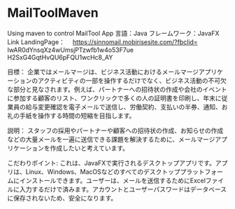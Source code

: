 # MailToolMaven
Using maven to control MailTool App
言語：Java
フレームワーク：JavaFX
Link LandingPage：　
https://sinnomail.mobirisesite.com/?fbclid=
IwAR0dYnsqXz4wUmsjPTzwfb1w4o53F7ue
H2SxG4GqtHvQU6pFQU1wcHc8_AY

目標：
企業ではメールマージは、ビジネス活動におけるメールマージアプリケーションのアクティビティの一部を操作するだけでなく、ビジネス活動の不可欠な部分と見なされます。例えば、パートナーへの招待状の作成や会社のイベントに参加する顧客のリスト、ワンクリックで多くの人の証明書を印刷し、年末に従業員の給与変更確認を電子メールで送信し、労働契約、支払いの半券、通知、お礼の手紙を操作する時間の短縮を目指します。

説明：
スタッフの採用やパートナーや顧客への招待状の作成、お知らせの作成などの大量メールを一遍に送信できる課題を解決するために、メールマージアプリケーションを作成したいと考えています。

こだわりポイント:
これは、JavaFXで実行されるデスクトップアプリです。アプリは、Linux、Windows、MacOSなどのすべてのデスクトッププラットフォームにインストールできます。ユーザーは、メールを送信するためにExcelファイルに入力するだけで済みます。アカウントとユーザーパスワードはデータベースに保存されないため、安全になります。
